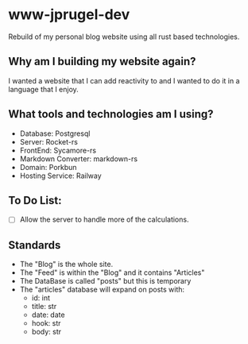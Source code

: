 # www-jprugel-dev

Rebuild of my personal blog website using all rust based technologies.

## Why am I building my website again?
I wanted a website that I can add reactivity to and I wanted to do it in a language that I enjoy.

## What tools and technologies am I using?
- Database: Postgresql
- Server: Rocket-rs
- FrontEnd: Sycamore-rs
- Markdown Converter: markdown-rs
- Domain: Porkbun
- Hosting Service: Railway

## To Do List:
- [ ] Allow the server to handle more of the calculations.

## Standards
- The "Blog" is the whole site.
- The "Feed" is within the "Blog" and it contains "Articles"
- The DataBase is called "posts" but this is temporary
- The "articles" database will expand on posts with: 
  - id: int
  - title: str
  - date: date
  - hook: str
  - body: str
